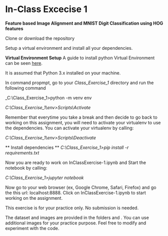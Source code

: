 #  In-Class Excecise 1

**Feature based Image Alignment and MNIST Digit Classification using HOG features**

Clone or download the repository

Setup a virtual environment and install all your dependencies.

**Virtual Environment Setup**
A guide to install python Virtual Environment can be seen [here](https://realpython.com/python-virtual-environments-a-primer/).<br>

It is assumed that Python 3.x installed on your machine.

In command propmpt, go to your _Class_Exercise_1_ directory and run the following command

_C:\Class_Exercise_1>python -m venv env

_C:\Class_Exercise_1\env>Scripts\Activate_

Remember that everytime you take a break and then decide to go back to working on this assignment, you will need to activate your virtualenv to use the dependencies. You can activate your virtualenv by calling:

_C:\Class_Exercise_1\env>Scripts\Deactivate_

** Install dependencies **
_C:\Class_Exercise_1>pip install -r requirements.txt_

Now you are ready to work on InClassExercise-1.ipynb and Start the notebook by calling:

_C:\Class_Exercise_1>jupyter notebook_

Now go to your web browser (ex, Google Chrome, Safari, Firefox) and go the this url: localhost:8888. Click on InClassExercise-1.ipynb to start working on the assignment.

This exercise is for your practice only. No submission is needed. 

The dataset and images are provided in the folders <Dataset> and <Images>. You can use additional images for your practice purpose. Feel free to modify and experiment with the code.
